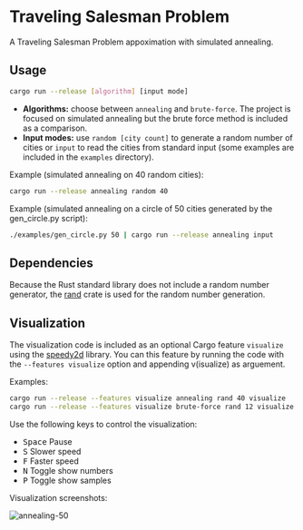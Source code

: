 # Traveling Salesman Problem

A Traveling Salesman Problem appoximation with simulated annealing.

## Usage

```sh
cargo run --release [algorithm] [input mode]
```

- **Algorithms:** choose between `annealing` and `brute-force`. The project is focused on simulated annealing but the brute force method is included as a comparison.
- **Input modes:** use `random [city count]` to generate a random number of cities or `input` to read the cities from standard input (some examples are included in the `examples` directory).

Example (simulated annealing on 40 random cities):
```sh
cargo run --release annealing random 40
```
Example (simulated annealing on a circle of 50 cities generated by the gen_circle.py script):
```sh
./examples/gen_circle.py 50 | cargo run --release annealing input
```

## Dependencies

Because the Rust standard library does not include a random number generator, the [rand](https://crates.io/crates/rand) crate is used for the random number generation.

## Visualization

The visualization code is included as an optional Cargo feature `visualize` using the [speedy2d](https://crates.io/crates/speedy2d) library.
You can this feature by running the code with the `--features visualize` option and appending v(isualize) as arguement.

Examples:

```sh
cargo run --release --features visualize annealing rand 40 visualize
cargo run --release --features visualize brute-force rand 12 visualize
```

Use the following keys to control the visualization:

- <kbd>Space</kbd> Pause
- <kbd>S</kbd> Slower speed
- <kbd>F</kbd> Faster speed
- <kbd>N</kbd> Toggle show numbers
- <kbd>P</kbd> Toggle show samples 

Visualization screenshots:

![annealing-50](https://user-images.githubusercontent.com/43184442/198088259-3f2679b4-deb9-495c-b438-76cb6715f14e.png)
